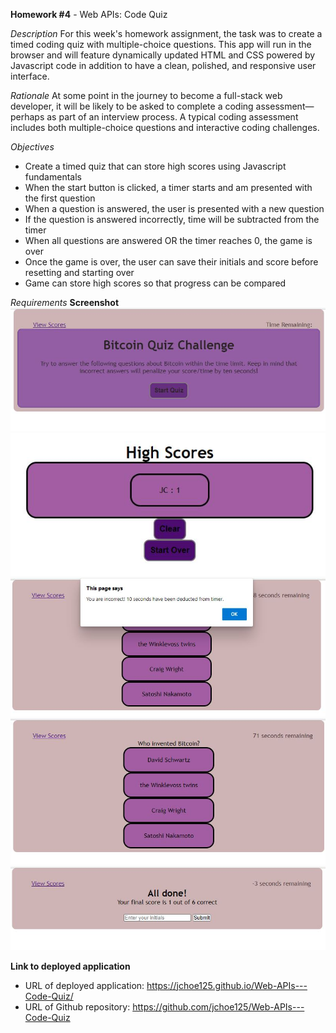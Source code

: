 **Homework #4** -  Web APIs: Code Quiz

*Description*
  For this week's homework assignment, the task was to create a timed coding quiz with multiple-choice questions. This app will run in the browser and will feature dynamically updated HTML and CSS powered by Javascript code in addition to have a clean, polished, and responsive user interface.


*Rationale*
  At some point in the journey to become a full-stack web developer, it will be likely to be asked to complete a coding assessment—perhaps as part of an interview process. A typical coding assessment includes both multiple-choice questions and interactive coding challenges.


*Objectives*
* Create a timed quiz that can store high scores using Javascript fundamentals
* When the start button is clicked, a timer starts and am presented with the first question
* When a question is answered, the user is presented with a new question
* If the question is answered incorrectly, time will be subtracted from the timer
* When all questions are answered OR the timer reaches 0, the game is over
* Once the game is over, the user can save their initials and score before resetting and starting over
* Game can store high scores so that progress can be compared


*Requirements*
**Screenshot**
![Screenshot of front page](https://github.com/jchoe125/Web-APIs---Code-Quiz/blob/main/Images/Front%20Page.JPG)
![Screenshot of high score page](https://github.com/jchoe125/Web-APIs---Code-Quiz/blob/main/Images/High%20Score%20Page.JPG)
![Screenshot of incorrect page](https://github.com/jchoe125/Web-APIs---Code-Quiz/blob/main/Images/Incorrect%20Page.JPG)
![Screenshot of question page](https://github.com/jchoe125/Web-APIs---Code-Quiz/blob/main/Images/Question%20Page.JPG)
![Screenshot of saved score page](https://github.com/jchoe125/Web-APIs---Code-Quiz/blob/main/Images/Score%20Page.JPG)

**Link to deployed application**
* URL of deployed application: https://jchoe125.github.io/Web-APIs---Code-Quiz/
* URL of Github repository: https://github.com/jchoe125/Web-APIs---Code-Quiz
